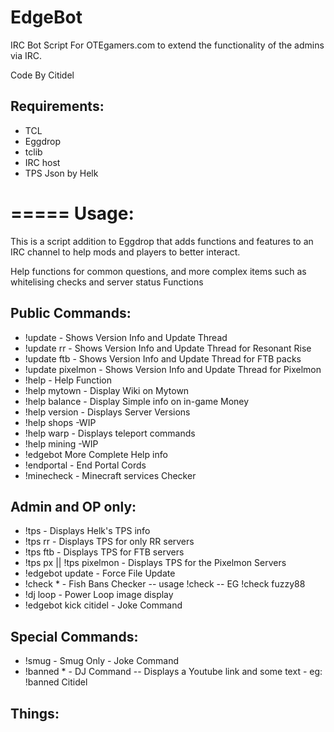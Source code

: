 EdgeBot
=======
IRC Bot Script For OTEgamers.com to extend the functionality of the admins via IRC.

Code By Citidel

Requirements:
-------------------------

 * TCL
 * Eggdrop
 * tclib
 * IRC host
 * TPS Json by Helk

=====
Usage:
=====

This is a script addition to Eggdrop that adds functions and features to an IRC channel to help mods and players to better interact. 

Help functions for common questions, and more complex items such as whitelising checks and server status
Functions

Public Commands:
------------------------

 * !update - Shows Version Info and Update Thread
 * !update rr - Shows Version Info and Update Thread for Resonant Rise
 * !update ftb - Shows Version Info and Update Thread for FTB packs
 * !update pixelmon - Shows Version Info and Update Thread for Pixelmon
 * !help - Help Function
 * !help mytown - Display Wiki on Mytown
 * !help balance - Display Simple info on in-game Money
 * !help version - Displays Server Versions
 * !help shops -WIP
 * !help warp - Displays teleport commands
 * !help mining -WIP
 * !edgebot More Complete Help info
 * !endportal - End Portal Cords
 * !minecheck - Minecraft services Checker

Admin and OP only:
------------------------

  * !tps - Displays Helk's TPS info
  * !tps rr - Displays TPS for only RR servers
  * !tps ftb - Displays TPS for FTB servers
  * !tps px || !tps pixelmon - Displays TPS for the Pixelmon Servers
  * !edgebot update -  Force File Update
  * !check * - Fish Bans Checker -- usage !check <username> -- EG !check fuzzy88
  * !dj loop - Power Loop image display
  * !edgebot kick citidel - Joke Command

Special Commands:
------------------------

  * !smug  - Smug Only - Joke Command
  * !banned * - DJ Command -- Displays a Youtube link and some text - eg: !banned Citidel
  
Things:
------------------------
